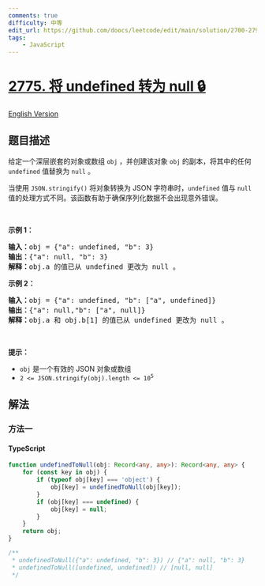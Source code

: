 ```yaml
---
comments: true
difficulty: 中等
edit_url: https://github.com/doocs/leetcode/edit/main/solution/2700-2799/2775.Undefined%20to%20Null/README.md
tags:
    - JavaScript
---
```


<!-- problem:start -->

# [2775. 将 undefined 转为 null 🔒](https://leetcode.cn/problems/undefined-to-null)

[English Version](/solution/2700-2799/2775.Undefined%20to%20Null/README_EN.md)

## 题目描述

<!-- description:start -->

<p>给定一个深层嵌套的对象或数组 <code>obj</code> ，并创建该对象&nbsp;<code>obj</code> 的副本，将其中的任何 <code>undefined</code> 值替换为 <code>null</code> 。</p>

<p>当使用 <code>JSON.stringify()</code> 将对象转换为 JSON 字符串时，<code>undefined</code> 值与&nbsp;<code>null</code> 值的处理方式不同。该函数有助于确保序列化数据不会出现意外错误。</p>

<p>&nbsp;</p>

<p><strong class="example">示例 1：</strong></p>

<pre>
<b>输入：</b>obj = {"a": undefined, "b": 3}
<b>输出：</b>{"a": null, "b": 3}
<b>解释：</b>obj.a 的值已从 undefined 更改为 null 。
</pre>

<p><strong class="example">示例 2：</strong></p>

<pre>
<b>输入：</b>obj = {"a": undefined, "b": ["a", undefined]}
<b>输出：</b>{"a": null,"b": ["a", null]}
<b>解释：</b>obj.a 和 obj.b[1] 的值已从 undefined 更改为 null 。
</pre>

<p>&nbsp;</p>

<p><strong>提示：</strong></p>

<ul>
	<li><code>obj</code> 是一个有效的 JSON 对象或数组</li>
	<li><code>2 &lt;= JSON.stringify(obj).length &lt;= 10<sup>5</sup></code></li>
</ul>

<!-- description:end -->

## 解法

<!-- solution:start -->

### 方法一

<!-- tabs:start -->

#### TypeScript

```ts
function undefinedToNull(obj: Record<any, any>): Record<any, any> {
    for (const key in obj) {
        if (typeof obj[key] === 'object') {
            obj[key] = undefinedToNull(obj[key]);
        }
        if (obj[key] === undefined) {
            obj[key] = null;
        }
    }
    return obj;
}

/**
 * undefinedToNull({"a": undefined, "b": 3}) // {"a": null, "b": 3}
 * undefinedToNull([undefined, undefined]) // [null, null]
 */
```

<!-- tabs:end -->

<!-- solution:end -->

<!-- problem:end -->
